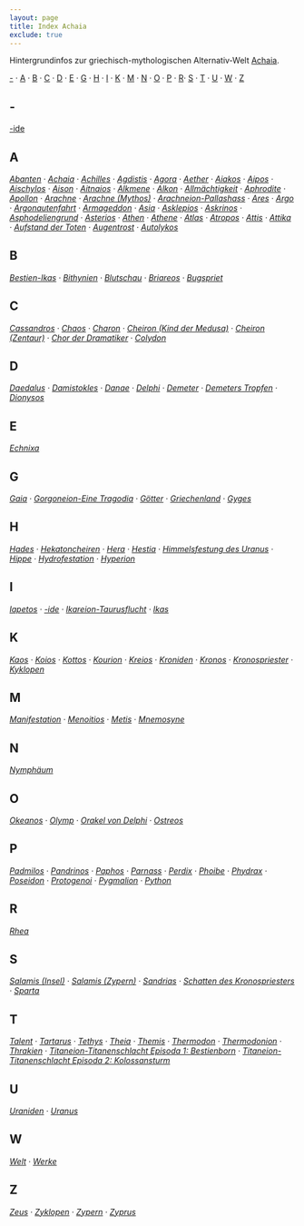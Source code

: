 ```yaml
---
layout: page
title: Index Achaia
exclude: true
---
```


Hintergrundinfos zur griechisch-mythologischen Alternativ-Welt [Achaia](/achaia/).

[-](#-) · [A](#A) · [B](#B) · [C](#C) · [D](#D) · [E](#E) · [G](#G) · [H](#H) · [I](#I) · [K](#K) · [M](#M) · [N](#N) · [O](#O) · [P](#P) · [R](#R)· [S](#S) · [T](#T) · [U](#U) · [W](#W) · [Z](#Z)

## <a name="-">-</a>

[-ide](/ide/)

## <a name="A">A</a>

*[Abanten](/abanten/) · [Achaia](/achaia/) · [Achilles](/achilles/) · [Agdistis](/agdistis/) · [Agora](/agora/) · [Aether](/aether/) · [Aiakos](/aiakos/) · [Aipos](/aipos/) · [Aischylos](/aischylos/) · [Aison](/aison/) · [Aitnaios](/aitnaios/) · [Alkmene](/alkmene/) · [Alkon](/alkon/) · [Allmächtigkeit](/allmaechtigkeit/) · [Aphrodite](/aphrodite/) · [Apollon](/apollon/) · [Arachne](/arachne/) · [Arachne (Mythos)](/arachne-mythos/) · [Arachneion-Pallashass](/arachneion-pallashass/) · [Ares](/ares/) · [Argo](/argo/) · [Argonautenfahrt](/argonautenfahrt/) · [Armageddon](/armageddon/) · [Asia](/asia/) · [Asklepios](/asklepios/) · [Askrinos](/askrinos/) · [Asphodeliengrund](/asphodeliengrund/) · [Asterios](/asterios/) · [Athen](/athen/) · [Athene](/athene/) · [Atlas](/atlas/) · [Atropos](/atropos/) · [Attis](/attis/) · [Attika](/attika/) · [Aufstand der Toten](/aufstand-der-toten/) · [Augentrost](/augentrost/) · [Autolykos](/autolykos/)*

## <a name="B">B</a>

*[Bestien-Ikas](/bestien-ikas/) · [Bithynien](/bityhnien/) · [Blutschau](/blutschau/) · [Briareos](/briareos/) · [Bugspriet](/bugspriet/)*

## <a name="C">C</a>

*[Cassandros](/cassandros/) · [Chaos](/kaos/) · [Charon](/charon/) · [Cheiron (Kind der Medusa)](/cheiron-kind-der-medusa/) · [Cheiron (Zentaur)](/cheiron-zentaur/) · [Chor der Dramatiker](/chor-der-dramatiker/) · [Colydon](/colydon/)*

## <a name="D">D</a>

*[Daedalus](/daedalus/) · [Damistokles](/damistokles/) · [Danae](/danae/) · [Delphi](/delphi/) · [Demeter](/demeter/) · [Demeters Tropfen](/demeters-tropfen/) · [Dionysos](/dionysos/)*

## <a name="E">E</a>

*[Echnixa](/echnixa/)*

## <a name="G">G</a>

*[Gaia](/gaia/) · [Gorgoneion-Eine Tragodia](/gorgoneion-eine-tragodia/) · [Götter](/goetter/) · [Griechenland](/griechenland/) · [Gyges](/gyges/)*

## <a name="H">H</a>

*[Hades](/hades/) · [Hekatoncheiren](/hekatoncheiren/) · [Hera](/hera/) · [Hestia](/hestia/) · [Himmelsfestung des Uranus](/himmelsfestung-des-uranus/) · [Hippe](/hippe/) · [Hydrofestation](/hydrofestation/) · [Hyperion](/hyperion/)*

## <a name="I">I</a>

*[Iapetos](/iapetos/) · [-ide](/ide/) · [Ikareion-Taurusflucht](/ikareion-taurusflucht/) · [Ikas](/ikas/)*

## <a name="K">K</a>

*[Kaos](/kaos/) · [Koios](/koios/) · [Kottos](/kottos/) · [Kourion](/kourion/) · [Kreios](/kreios/) · [Kroniden](/kroniden/) · [Kronos](/kronos/) · [Kronospriester](/kronospriester/) · [Kyklopen](/kyklopen/)*

## <a name="M">M</a>

*[Manifestation](/manifestation/) · [Menoitios](/menoitios/) · [Metis](/metis/) · [Mnemosyne](/mnemosyne/)*

## <a name="N">N</a>

*[Nymphäum](/nymphaeum/)*

## <a name="O">O</a>

*[Okeanos](/okeanos/) · [Olymp](/olymp/) · [Orakel von Delphi](/orakel-von-delphi/) · [Ostreos](/ostreos/)*

## <a name="P">P</a>

*[Padmilos](/padmilos/) · [Pandrinos](/pandrinos/) · [Paphos](/paphos/) · [Parnass](/parnass/) · [Perdix](/perdix/) · [Phoibe](/phoibe/) · [Phydrax](/phydrax/) · [Poseidon](/poseidon/) · [Protogenoi](/protogenoi/) · [Pygmalion](/pygmalion/) · [Python](/python/)*

## <a name="R">R</a>

*[Rhea](/rhea/)*

## <a name="S">S</a>

*[Salamis (Insel)](/salamis-insel/) · [Salamis (Zypern)](/salamis-zypern/) · [Sandrias](/sandrias/) · [Schatten des Kronospriesters](/schatten-des-kronospriesters/) · [Sparta](/sparta/)*

## <a name="T">T</a>

*[Talent](/talent/) · [Tartarus](/tartarus/) · [Tethys](/tethys/) · [Theia](/theia/) · [Themis](/themis/) · [Thermodon](/thermodon/) · [Thermodonion](/thermodonion/) · [Thrakien](/thrakien/) · [Titaneion-Titanenschlacht Episoda 1: Bestienborn](/titaneion-1/) · [Titaneion-Titanenschlacht Episoda 2: Kolossansturm](/titaneion-2/)*

## <a name="U">U</a>

*[Uraniden](/uraniden/) · [Uranus](/uranus/)*

## <a name="W">W</a>

*[Welt](/achaia/) · [Werke](/werke/)*

## <a name="Z">Z</a>

*[Zeus](/zeus) · [Zyklopen](/kyklopen/) · [Zypern](/zyprus/) · [Zyprus](/zyprus/)*
